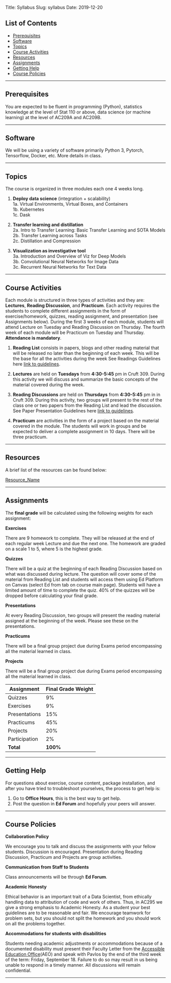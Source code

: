 Title: Syllabus
Slug: syllabus
Date: 2019-12-20

<style>
pre {
  background-color: #F5F5F5;
  display: block;
  font-family: monospace;
  font-size: 14px;
  white-space: pre;
  border-color: #999999;
  border-width: 1px;
  border-style: solid;
  border-radius: 6px;
  margin: 1em 0;
  padding: 5px;
  white-space: pre-wrap;
}
.containerMain {
    display: flex;
    width: 100%;
    height: 300px;
}
</style>

## List of Contents
- [Prerequisites](#Prerequisites)
- [Software](#Software)
- [Topics](#Topics)
- [Course Activities](#Course-Activities)
- [Resources](#Resources)
- [Assignments](#Assignments)
- [Getting Help](#Getting-Help)
- [Course Policies](#Course-Policies)

<hr>
<a name='Prerequisites'>

## Prerequisites

You are expected to be fluent in programming (Python), statistics knowledge at the level of Stat 110 or above, data science (or machine learning) at the level of AC209A and AC209B. 

<hr>
<a name='Software'>

## Software

We will be using a variety of software primarily Python 3, Pytorch, Tensorflow, Docker, etc. More details in class.

<hr>
<a name='Topics'>

## Topics

The course is organized in three modules each one 4 weeks long. 

1. **Deploy data science** (integration + scalability)  
1a. Virtual Environments, Virtual Boxes, and Containers  
1b. Kubernetes  
1c. Dask  

2. **Transfer learning and distillation**  
2a. Intro to Transfer Learning: Basic Transfer Learning and SOTA Models  
2b. Transfer Learning across Tasks  
2c. Distillation and Compression   

3. **Visualization as investigative tool**   
3a. Introduction and Overview of Viz for Deep Models  
3b. Convolutional Neural Networks for Image Data  
3c. Recurrent Neural Networks for Text Data  

<hr>
<a name='Course-Activities'>

## Course Activities

Each module is structured in three types of activities and they are: **Lectures**, **Reading Discussion**, and **Practicum**. Each activity requires the students to complete different assignments in the form of exercise/homework, quizzes, reading assignment, and presentation (see Assignments below). During the first 3 weeks of each module, students will attend Lecture on Tuesday and Reading Discussion on Thursday. The fourth week of each module will be Practicum on Tuesday and Thursday. **Attendance is mandatory**.

1. **Reading List** consists in papers, blogs and other reading material that will be released no later than the beginning of each week. This will be the base for all the activities during the week See Readings Guidelines here [link to guidelines](https://docs.google.com/document/d/1TQuPat76TSobGVAxPl4DR-68UMuME5_M66J5rkAUr-k/edit#heading=h.svo9lvagryas).

2. **Lectures** are held on **Tuesdays** from **4:30-5:45** pm in Cruft 309. During this activity we will discuss and summarize the basic concepts of the material covered during the week.

3. **Reading Discussions** are held on **Thursdays** from **4:30-5:45** pm in in Cruft 309. During this activity, two groups will present to the rest of the class one or two papers from the Reading List and lead the discussion. See Paper Presentation Guidelines here [link to guidelines](https://docs.google.com/document/d/1uvl7lc2cmSO7hLi9akVD704VHshoTVIVye-xKGT-aGQ/edit#heading=h.svo9lvagryas).

4. **Practicum** are activities in the form of a project based on the material covered in the module. The students will work in groups and be expected to deliver a complete assignment in 10 days. There will be three practicum.

<hr> 
<a name='Resources'>

## Resources

A brief list of the resources can be found below:

[Resource_Name](http://add_link_here) 

<hr>
<a name='Assignments'>

## Assignments

The **final grade** will be calculated using the following weights for each assignment:

**Exercises**

There are 9 homework to complete. They will be released at the end of each regular week Lecture and due the next one. The homework are graded on a scale 1 to 5, where 5 is the highest grade.

**Quizzes** 

There will be a quiz at the beginning of each Reading Discussion based on what was discussed during lecture. The question will cover some of the material from Reading List and students will access them using Ed Platform on Canvas (select Ed from tab on course main page). Students will have a limited amount of time to complete the quiz. 40% of the quizzes will be dropped before calculating your final grade.

**Presentations**

At every Reading Discussion, two groups will present the reading material assigned at the beginning of the week.   Please see these on the presentations.

**Practicums**

There will be a final group project due during Exams period encompassing all the material learned in class.

**Projects**

There will be a final group project due during Exams period encompassing all the material learned in class.

|Assignment|Final Grade Weight|
|-----|-----|
|Quizzes|  9%|
|Exercises| 9%|
|Presentations| 15%|
|Practicums|  45%|
|Projects|  20%|
|Participation|  2%|
|**Total**|  **100%**|

<hr>
<a name='Getting-Help'>

## Getting Help

For questions about exercise, course content, package installation, and after you have tried to troubleshoot yourselves, the process to get help is:

1. Go to **Office Hours**, this is the best way to get help. 
2. Post the question in **Ed Forum** and hopefully your peers will answer.

<hr>
<a name='Course-Policies'>

## Course Policies  

**Collaboration Policy**

We encourage you to talk and discuss the assignments with your fellow students.  Discussion is encouraged. Presentation during Reading Discussion, Practicum and Projects are group activities. 

**Communication from Staff to Students**

Class announcements will be through **Ed Forum**.

**Academic Honesty**

Ethical behavior is an important trait of a Data Scientist, from ethically handling data to attribution of code and work of others. Thus, in AC295 we give a strong emphasis to Academic Honesty. As a student your best guidelines are to be reasonable and fair. We encourage teamwork for problem sets, but you should not split the homework and you should work on all the problems together.

**Accommodations for students with disabilities**

Students needing academic adjustments or accommodations because of a documented disability must present their Faculty Letter from the [Accessible Education Office](http://www.aeo.fas.harvard.edu/)(AEO) and speak with Pavlos by the end of the third week of the term: Friday, September 18.  Failure to do so may result in us being unable to respond in a timely manner. All discussions will remain confidential.

<hr>